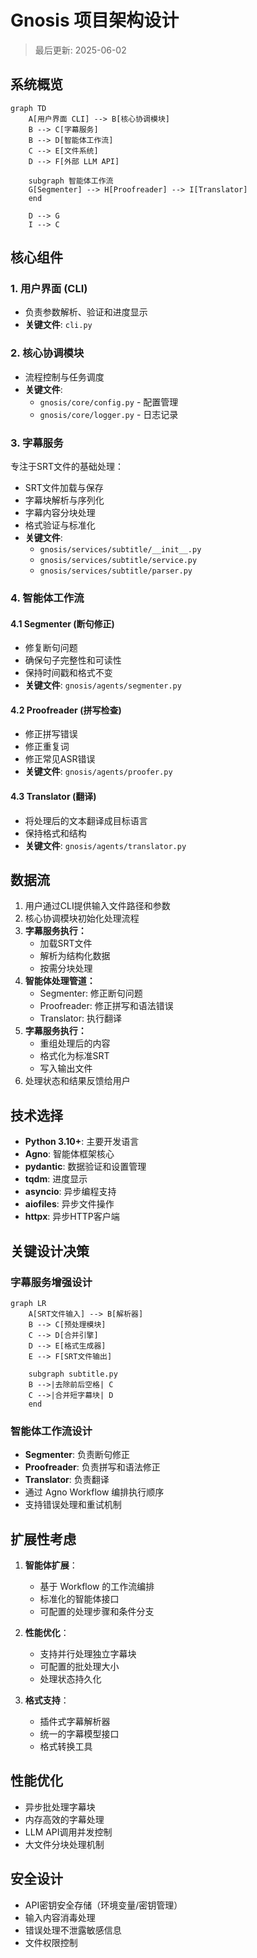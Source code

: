 # Gnosis 项目架构设计

> 最后更新: 2025-06-02

## 系统概览

```mermaid
graph TD
    A[用户界面 CLI] --> B[核心协调模块]
    B --> C[字幕服务]
    B --> D[智能体工作流]
    C --> E[文件系统]
    D --> F[外部 LLM API]
    
    subgraph 智能体工作流
    G[Segmenter] --> H[Proofreader] --> I[Translator]
    end
    
    D --> G
    I --> C
```

## 核心组件

### 1. 用户界面 (CLI)
- 负责参数解析、验证和进度显示
- **关键文件**: `cli.py`

### 2. 核心协调模块
- 流程控制与任务调度
- **关键文件**:
  - `gnosis/core/config.py` - 配置管理
  - `gnosis/core/logger.py` - 日志记录

### 3. 字幕服务
专注于SRT文件的基础处理：
- SRT文件加载与保存
- 字幕块解析与序列化
- 字幕内容分块处理
- 格式验证与标准化
- **关键文件**: 
  - `gnosis/services/subtitle/__init__.py`
  - `gnosis/services/subtitle/service.py`
  - `gnosis/services/subtitle/parser.py`

### 4. 智能体工作流
#### 4.1 Segmenter (断句修正)
- 修复断句问题
- 确保句子完整性和可读性
- 保持时间戳和格式不变
- **关键文件**: `gnosis/agents/segmenter.py`

#### 4.2 Proofreader (拼写检查)
- 修正拼写错误
- 修正重复词
- 修正常见ASR错误
- **关键文件**: `gnosis/agents/proofer.py`

#### 4.3 Translator (翻译)
- 将处理后的文本翻译成目标语言
- 保持格式和结构
- **关键文件**: `gnosis/agents/translator.py`

## 数据流

1. 用户通过CLI提供输入文件路径和参数
2. 核心协调模块初始化处理流程
3. **字幕服务执行：**
   - 加载SRT文件
   - 解析为结构化数据
   - 按需分块处理
4. **智能体处理管道：**
   - Segmenter: 修正断句问题
   - Proofreader: 修正拼写和语法错误
   - Translator: 执行翻译
5. **字幕服务执行：**
   - 重组处理后的内容
   - 格式化为标准SRT
   - 写入输出文件
6. 处理状态和结果反馈给用户

## 技术选择

- **Python 3.10+**: 主要开发语言
- **Agno**: 智能体框架核心
- **pydantic**: 数据验证和设置管理
- **tqdm**: 进度显示
- **asyncio**: 异步编程支持
- **aiofiles**: 异步文件操作
- **httpx**: 异步HTTP客户端

## 关键设计决策

### 字幕服务增强设计
```mermaid
graph LR
    A[SRT文件输入] --> B[解析器]
    B --> C[预处理模块]
    C --> D[合并引擎]
    D --> E[格式生成器]
    E --> F[SRT文件输出]
    
    subgraph subtitle.py
    B -->|去除前后空格| C
    C -->|合并短字幕块| D
    end
```

### 智能体工作流设计
- **Segmenter**: 负责断句修正
- **Proofreader**: 负责拼写和语法修正
- **Translator**: 负责翻译
- 通过 Agno Workflow 编排执行顺序
- 支持错误处理和重试机制

## 扩展性考虑

1. **智能体扩展**：
   - 基于 Workflow 的工作流编排
   - 标准化的智能体接口
   - 可配置的处理步骤和条件分支

2. **性能优化**：
   - 支持并行处理独立字幕块
   - 可配置的批处理大小
   - 处理状态持久化

3. **格式支持**：
   - 插件式字幕解析器
   - 统一的字幕模型接口
   - 格式转换工具

## 性能优化

- 异步批处理字幕块
- 内存高效的字幕处理
- LLM API调用并发控制
- 大文件分块处理机制

## 安全设计

- API密钥安全存储（环境变量/密钥管理）
- 输入内容消毒处理
- 错误处理不泄露敏感信息
- 文件权限控制

